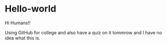 # Hello-world


Hi Humans!!

Using GitHub for college and also have a quiz on it tommrow
and I have no idea what this is.
